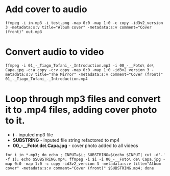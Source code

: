# Add cover to audio

```
ffmpeg -i in.mp3 -i test.png -map 0:0 -map 1:0 -c copy -id3v2_version 3 -metadata:s:v title="Album cover" -metadata:s:v comment="Cover (front)" out.mp3
```


# Convert audio to video

```
ffmpeg -i 01_-_Tiago_Tofani_-_Introduction.mp3 -i 00_-__Foto\ de\ Capa.jpg -c:a copy -c:v copy -map 0:0 -map 1:0 -id3v2_version 3 -metadata:s:v title="The Mirror" -metadata:s:v comment="Cover (front)" 01_-_Tiago_Tofani_-_Introduction.mp4
```


# Loop through mp3 files and convert it to .mp4 files, adding cover photo to it.

* **i** - inputed mp3 file
* **SUBSTRING** - inputed file string refactored to mp4
* **00_-__Foto\ de\ Capa.jpg** - cover photo added to all videos

```
for i in *.mp3; do echo ; INPUT=$i; SUBSTRING=$(echo $INPUT| cut -d'.' -f 1); echo $SUBSTRING.mp4; ffmpeg -i $i -i 00_-__Foto\ de\ Capa.jpg -map 0:0 -map 1:0 -c copy -id3v2_version 3 -metadata:s:v title="Album cover" -metadata:s:v comment="Cover (front)" $SUBSTRING.mp4; done
```